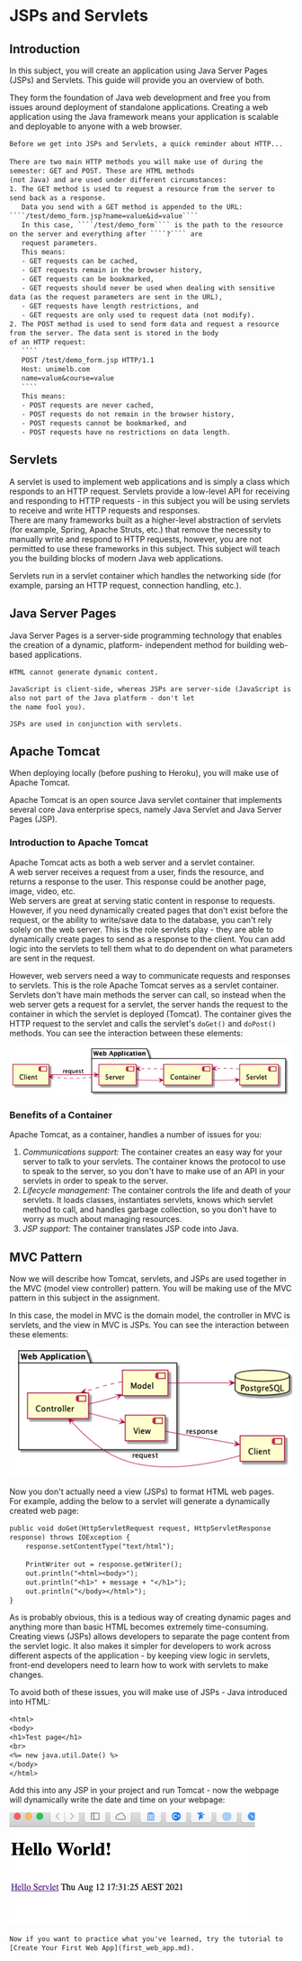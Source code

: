 # JSPs and Servlets

## Introduction

In this subject, you will create an application using Java Server Pages (JSPs) and Servlets.
This guide will provide you an overview of both.

They form the foundation of Java web development and free you from issues around deployment of standalone applications.
Creating a web application using the Java framework means your application is scalable and deployable to anyone with a web browser.

`````{admonition} Revision
Before we get into JSPs and Servlets, a quick reminder about HTTP...

There are two main HTTP methods you will make use of during the semester: GET and POST. These are HTML methods 
(not Java) and are used under different circumstances:
1. The GET method is used to request a resource from the server to send back as a response.  
   Data you send with a GET method is appended to the URL: ````/test/demo_form.jsp?name=value&id=value````  
   In this case, ````/test/demo_form```` is the path to the resource on the server and everything after ````?```` are
   request parameters.
   This means:
   - GET requests can be cached,
   - GET requests remain in the browser history,
   - GET requests can be bookmarked,
   - GET requests should never be used when dealing with sensitive data (as the request parameters are sent in the URL),
   - GET requests have length restrictions, and
   - GET requests are only used to request data (not modify).
2. The POST method is used to send form data and request a resource from the server. The data sent is stored in the body 
of an HTTP request:
   ````
   POST /test/demo_form.jsp HTTP/1.1
   Host: unimelb.com
   name=value&course=value
   ````
   This means:
   - POST requests are never cached,
   - POST requests do not remain in the browser history,
   - POST requests cannot be bookmarked, and
   - POST requests have no restrictions on data length.
`````

## Servlets

A servlet is used to implement web applications and is simply a class which responds to an HTTP request.
Servlets provide a low-level API for receiving and responding to HTTP requests - in this subject you will be using 
servlets to receive and write HTTP requests and responses.  
There are many frameworks built as a higher-level abstraction of servlets (for example, Spring, Apache Struts, 
etc.) that remove the necessity to manually write and respond to HTTP requests, however, you are not permitted 
to use these frameworks in this subject. This subject will teach you the building blocks of modern Java 
web applications.

Servlets run in a servlet container which handles the networking side (for example, parsing an HTTP request, 
connection handling, etc.).

## Java Server Pages

Java Server Pages is a server-side programming technology that enables the creation of a dynamic, platform-
independent method for building web-based applications.

```{admonition} JSPs vs HTML
HTML cannot generate dynamic content.
```

```{admonition} JSPs vs. JavaScript
JavaScript is client-side, whereas JSPs are server-side (JavaScript is also not part of the Java platform - don't let 
the name fool you).
```

```{admonition} JSPs vs. Pure Servlets
JSPs are used in conjunction with servlets.
```

## Apache Tomcat

When deploying locally (before pushing to Heroku), you will make use of Apache Tomcat.

Apache Tomcat is an open source Java servlet container that implements several core Java enterprise specs, namely 
Java Servlet and Java Server Pages (JSP).

### Introduction to Apache Tomcat

Apache Tomcat acts as both a web server and a servlet container.  
A web server receives a request from a user, finds the resource, and returns a response to the user. This 
response could be another page, image, video, etc.  
Web servers are great at serving static content in response to requests. However, if you need dynamically created 
pages that don't exist before the request, or the ability to write/save data to the database, you can't rely 
solely on the web server. This is the role servlets play - they are able to dynamically create pages to send as a 
response to the client. You can add logic into the servlets to tell them what to do dependent on what parameters 
are sent in the request.

However, web servers need a way to communicate requests and responses to servlets. This is the role Apache 
Tomcat serves as a servlet container. Servlets don't have main methods the server can call, so instead when the 
web server gets a request for a servlet, the server hands the request to the container in which the servlet is 
deployed (Tomcat). The container gives the HTTP request to the servlet and calls the servlet's ```doGet()``` 
and ```doPost()``` methods. You can see the interaction between these elements:

![](resources/jsp_servlets_2.png)

### Benefits of a Container

Apache Tomcat, as a container, handles a number of issues for you:
1. *Communications support:* The container creates an easy way for your server to talk to your servlets. The container
   knows the protocol to use to speak to the server, so you don't have to make use of an API in your servlets in order to 
   speak to the server.
2. *Lifecycle management:* The container controls the life and death of your servlets. It loads classes, instantiates 
   servlets, knows which servlet method to call, and handles garbage collection, so you don't have to worry as much about 
   managing resources.
3. *JSP support:* The container translates JSP code into Java.

## MVC Pattern

Now we will describe how Tomcat, servlets, and JSPs are used together in the MVC (model view controller) 
pattern. You will be making use of the MVC pattern in this subject in the assignment.

In this case, the model in MVC is the domain model, the controller in MVC is servlets, and the view in MVC is 
JSPs. You can see the interaction between these elements:

![](resources/jsp_servlets_1.png)

Now you don't actually need a view (JSPs) to format HTML web pages.  
For example, adding the below to a servlet will generate a dynamically created web page:
````
public void doGet(HttpServletRequest request, HttpServletResponse response) throws IOException {
    response.setContentType("text/html");

    PrintWriter out = response.getWriter();
    out.println("<html><body>");
    out.println("<h1>" + message + "</h1>");
    out.println("</body></html>");
}
````
As is probably obvious, this is a tedious way of creating dynamic pages and anything more than basic HTML becomes 
extremely time-consuming.
Creating views (JSPs) allows developers to separate the page content from the servlet logic. It also makes it simpler 
for developers to work across different aspects of the application - by keeping view logic in servlets, front-end 
developers need to learn how to work with servlets to make changes.

To avoid both of these issues, you will make use of JSPs - Java introduced into HTML:
````
<html>
<body>
<h1>Test page</h1>
<br>
<%= new java.util.Date() %>
</body>
</html>
````
Add this into any JSP in your project and run Tomcat - now the webpage will dynamically write the date and 
time on your webpage:

![](resources/jsp_servlets_3.png)

```{admonition} What's Next
Now if you want to practice what you've learned, try the tutorial to [Create Your First Web App](first_web_app.md).
```
